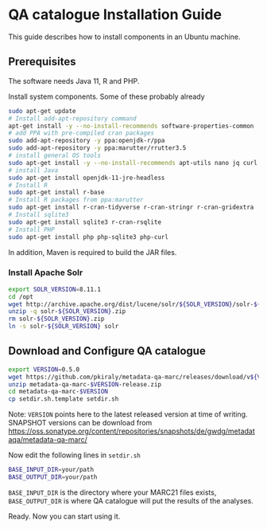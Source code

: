 # QA catalogue Installation Guide

This guide describes how to install components in an Ubuntu machine.

## Prerequisites

The software needs Java 11, R and PHP.

Install system components. Some of these probably already

```bash
sudo apt-get update
# Install add-apt-repository command
apt-get install -y --no-install-recommends software-properties-common
# add PPA with pre-compiled cran packages
sudo add-apt-repository -y ppa:openjdk-r/ppa
sudo add-apt-repository -y ppa:marutter/rrutter3.5
# install general OS tools
sudo apt-get install -y --no-install-recommends apt-utils nano jq curl openssl less wget unzip
# install Java
sudo apt-get install openjdk-11-jre-headless
# Install R
sudo apt-get install r-base
# Install R packages from ppa:marutter
sudo apt-get install r-cran-tidyverse r-cran-stringr r-cran-gridextra
# Install sqlite3
sudo apt-get install sqlite3 r-cran-rsqlite
# Install PHP
sudo apt-get install php php-sqlite3 php-curl
```

In addition, Maven is required to build the JAR files.

### Install Apache Solr

```bash
export SOLR_VERSION=8.11.1
cd /opt
wget http://archive.apache.org/dist/lucene/solr/${SOLR_VERSION}/solr-${SOLR_VERSION}.zip
unzip -q solr-${SOLR_VERSION}.zip
rm solr-${SOLR_VERSION}.zip
ln -s solr-${SOLR_VERSION} solr
```

## Download and Configure QA catalogue

```bash
export VERSION=0.5.0
wget https://github.com/pkiraly/metadata-qa-marc/releases/download/v${VERSION}/metadata-qa-marc-${VERSION}-release.zip
unzip metadata-qa-marc-$VERSION-release.zip
cd metadata-qa-marc-$VERSION
cp setdir.sh.template setdir.sh
```
Note: `VERSION` points here to the latest released version at time of writing. SNAPSHOT versions can be download from https://oss.sonatype.org/content/repositories/snapshots/de/gwdg/metadataqa/metadata-qa-marc/

Now edit the following lines in `setdir.sh`

```bash
BASE_INPUT_DIR=your/path
BASE_OUTPUT_DIR=your/path
```

`BASE_INPUT_DIR` is the directory where your MARC21 files exists, `BASE_OUTPUT_DIR` is where QA catalogue will put 
the results of the analyses.

Ready. Now you can start using it.
